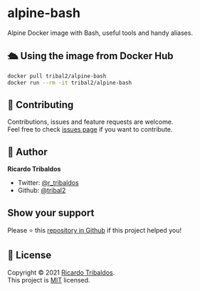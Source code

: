 # alpine-bash
Alpine Docker image with Bash, useful tools and handy aliases.


## 🛳️ Using the image from Docker Hub
```bash
docker pull tribal2/alpine-bash
docker run --rm -it tribal2/alpine-bash
```


## 🤝 Contributing
Contributions, issues and feature requests are welcome.<br />
Feel free to check [issues page](https://github.com/tribal2/alpine-bash/issues) if you want to contribute.<br />


## 👤 Author
**Ricardo Tribaldos**
- Twitter: [@r_tribaldos](https://twitter.com/r_tribaldos)
- Github: [@tribal2](https://github.com/tribal2)


## Show your support
Please ⭐️ this [repository in Github](https://github.com/tribal2/alpine-bash) if this project helped you!


## 📝 License
Copyright © 2021 [Ricardo Tribaldos](https://github.com/tribal2).<br />
This project is [MIT](https://github.com/tribal2/alpine-bash/blob/master/LICENSE) licensed.
